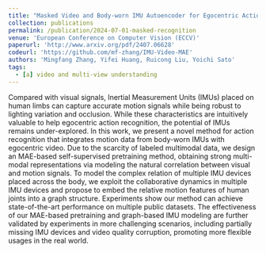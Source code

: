 ```yaml
---
title: "Masked Video and Body-worn IMU Autoencoder for Egocentric Action Recognition"
collection: publications
permalink: /publication/2024-07-01-masked-recognition
venue: 'European Conference on Computer Vision (ECCV)'
paperurl: 'http://www.arxiv.org/pdf/2407.06628'
codeurl: 'https://github.com/mf-zhang/IMU-Video-MAE'
authors: 'Mingfang Zhang, Yifei Huang, Ruicong Liu, Yoichi Sato'
tags:
  - [a] video and multi-view understanding
---
```


Compared with visual signals, Inertial Measurement Units (IMUs) placed on human limbs can capture accurate motion signals while being robust to lighting variation and occlusion. While these characteristics are intuitively valuable to help egocentric action recognition, the potential of IMUs remains under-explored. In this work, we present a novel method for action recognition that integrates motion data from body-worn IMUs with egocentric video. Due to the scarcity of labeled multimodal data, we design an MAE-based self-supervised pretraining method, obtaining strong multi-modal representations via modeling the natural correlation between visual and motion signals. To model the complex relation of multiple IMU devices placed across the body, we exploit the collaborative dynamics in multiple IMU devices and propose to embed the relative motion features of human joints into a graph structure. Experiments show our method can achieve state-of-the-art performance on multiple public datasets. The effectiveness of our MAE-based pretraining and graph-based IMU modeling are further validated by experiments in more challenging scenarios, including partially missing IMU devices and video quality corruption, promoting more flexible usages in the real world.
